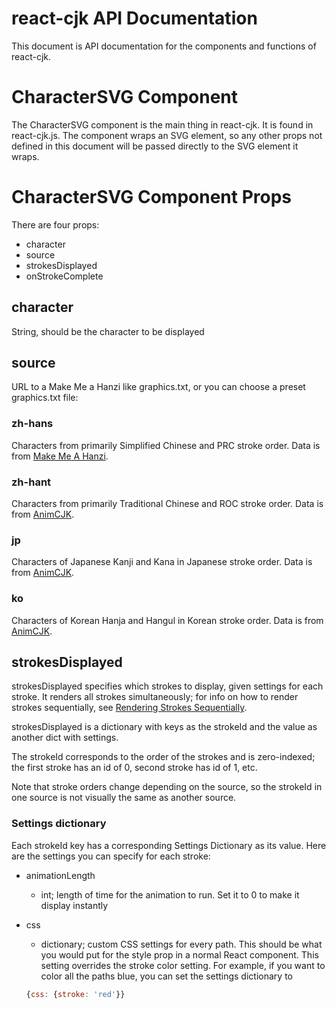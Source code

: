 react-cjk API Documentation
=======================
This document is API documentation for the components and functions of react-cjk.


CharacterSVG Component
======================
The CharacterSVG component is the main thing in react-cjk. It is found in react-cjk.js. The component wraps an SVG element, so any other props not defined in this document will be passed directly to the SVG element it wraps.

CharacterSVG Component Props
============================
There are four props:

- character
- source
- strokesDisplayed
- onStrokeComplete


character
---------
String, should be the character to be displayed


source
------
URL to a Make Me a Hanzi like graphics.txt, or you can choose a preset graphics.txt file:

### zh-hans
Characters from primarily Simplified Chinese and PRC stroke order. Data is from [Make Me A Hanzi](https://github.com/skishore/makemeahanzi).

### zh-hant
Characters from primarily Traditional Chinese and ROC stroke order. Data is from [AnimCJK](https://github.com/parsimonhi/animCJK/).

### jp
Characters of Japanese Kanji and Kana in Japanese stroke order. Data is from [AnimCJK](https://github.com/parsimonhi/animCJK/).

### ko
Characters of Korean Hanja and Hangul in Korean stroke order. Data is from [AnimCJK](https://github.com/parsimonhi/animCJK/).


strokesDisplayed
----------------
strokesDisplayed specifies which strokes to display, given settings for each stroke. It renders all strokes simultaneously; for info on how to render strokes sequentially, see [Rendering Strokes Sequentially](sequential.md).

strokesDisplayed is a dictionary with keys as the strokeId and the value as another dict with settings.

The strokeId corresponds to the order of the strokes and is zero-indexed; the first stroke has an id of 0, second stroke has id of 1, etc.

Note that stroke orders change depending on the source, so the strokeId in one source is not visually the same as another source.

### Settings dictionary
Each strokeId key has a corresponding Settings Dictionary as its value. Here are the settings you can specify for each stroke:

- animationLength
    - int; length of time for the animation to run. Set it to 0 to make it display instantly

- css
    - dictionary; custom CSS settings for every path. This should be what you would put for the style prop in a normal React component. This setting overrides the stroke color setting.
    For example, if you want to color all the paths blue, you can set the settings dictionary to 
    ```js
    {css: {stroke: 'red'}}
    ```
